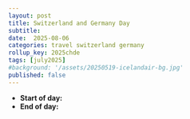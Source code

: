 ```yaml
---
layout: post
title: Switzerland and Germany Day 
subtitle: 
date:  2025-08-06
categories: travel switzerland germany
rollup_key: 2025chde
tags: [july2025]
#background: '/assets/20250519-icelandair-bg.jpg'
published: false
---
```


- **Start of day:** 
- **End of day:** 


